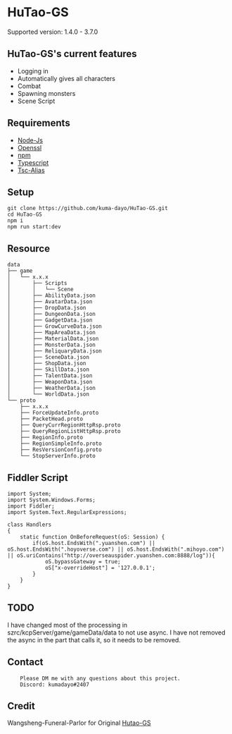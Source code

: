 # HuTao-GS
Supported version: 1.4.0 - 3.7.0

## HuTao-GS's current features

* Logging in
* Automatically gives all characters
* Combat
* Spawning monsters
* Scene Script

## Requirements

* [Node-Js](https://nodejs.org/en/)
* [Openssl](https://slproweb.com/products/Win32OpenSSL.html)
* [npm](https://docs.npmjs.com/downloading-and-installing-node-js-and-npm)
* [Typescript](https://www.npmjs.com/package/typescript)
* [Tsc-Alias](https://www.npmjs.com/package/tsc-alias)


## Setup
```shell
git clone https://github.com/kuma-dayo/HuTao-GS.git
cd HuTao-GS
npm i
npm run start:dev
```
## Resource
```
data
├── game
│   └── x.x.x
│       ├── Scripts
│       │   └── Scene
│       ├── AbilityData.json
│       ├── AvatarData.json
│       ├── DropData.json
│       ├── DungeonData.json
│       ├── GadgetData.json
│       ├── GrowCurveData.json
│       ├── MapAreaData.json
│       ├── MaterialData.json
│       ├── MonsterData.json
│       ├── ReliquaryData.json
│       ├── SceneData.json
│       ├── ShopData.json
│       ├── SkillData.json
│       ├── TalentData.json
│       ├── WeaponData.json
│       ├── WeatherData.json
│       └── WorldData.json
└── proto
    ├── x.x.x
    ├── ForceUpdateInfo.proto
    ├── PacketHead.proto
    ├── QueryCurrRegionHttpRsp.proto
    ├── QueryRegionListHttpRsp.proto
    ├── RegionInfo.proto
    ├── RegionSimpleInfo.proto
    ├── ResVersionConfig.proto
    └── StopServerInfo.proto
```
## Fiddler Script
```
import System;
import System.Windows.Forms;
import Fiddler;
import System.Text.RegularExpressions;

class Handlers
{
    static function OnBeforeRequest(oS: Session) {
        if(oS.host.EndsWith(".yuanshen.com") || oS.host.EndsWith(".hoyoverse.com") || oS.host.EndsWith(".mihoyo.com") || oS.uriContains("http://overseauspider.yuanshen.com:8888/log")){
            oS.bypassGateway = true;
            oS["x-overrideHost"] = '127.0.0.1';
        }
    }
}
```

## TODO
I have changed most of the processing in szrc/kcpServer/game/gameData/data to not use async.
I have not removed the async in the part that calls it, so it needs to be removed.

## Contact
```
    Please DM me with any questions about this project.
    Discord: kumadayo#2407
```

## Credit
Wangsheng-Funeral-Parlor for Original [Hutao-GS](https://github.com/Wangsheng-Funeral-Parlor/HuTao-GS)
